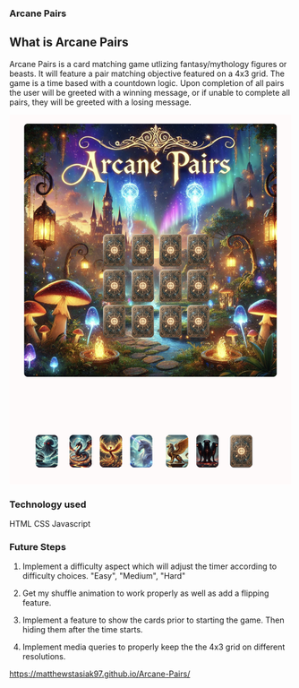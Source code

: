 ### Arcane Pairs

## What is Arcane Pairs

Arcane Pairs is a card matching game utlizing fantasy/mythology figures or beasts. It will feature a pair matching objective featured on a 4x3 grid. The game is a time based with a countdown logic.
Upon completion of all pairs the user will be greeted with a winning message, or if unable to complete all pairs, they will be greeted with a losing message.

![image](./assets/WireFrame.png)

### Technology used

HTML
CSS
Javascript

### Future Steps

1. Implement a difficulty aspect which will adjust the timer according to difficulty choices. "Easy", "Medium", "Hard"

2. Get my shuffle animation to work properly as well as add a flipping feature.

3. Implement a feature to show the cards prior to starting the game. Then hiding them after the time starts.

4. Implement media queries to properly keep the the 4x3 grid on different resolutions.

https://matthewstasiak97.github.io/Arcane-Pairs/
